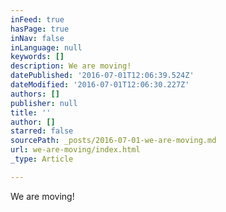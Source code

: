 ```yaml
---
inFeed: true
hasPage: true
inNav: false
inLanguage: null
keywords: []
description: We are moving!
datePublished: '2016-07-01T12:06:39.524Z'
dateModified: '2016-07-01T12:06:30.227Z'
authors: []
publisher: null
title: ''
author: []
starred: false
sourcePath: _posts/2016-07-01-we-are-moving.md
url: we-are-moving/index.html
_type: Article

---
```

We are moving!